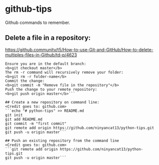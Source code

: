 # github-tips
Github commands to remember.

## Delete a file in a repository:
https://github.community/t5/How-to-use-Git-and-GitHub/How-to-delete-multiples-files-in-Github/td-p/4623
```In the command-line, navigate to your local repository.
Ensure you are in the default branch:
<b>git checkout master</b>
The rm -r command will recursively remove your folder:
<b>git rm -r folder-name</b>
Commit the change:
<b>git commit -m "Remove file in the repository"</b>
Push the change to your remote repository:
<b>git push origin master</b>```

## Create a new repository on command line:
<Credit goes to: github.com>
```echo "# python-tips" >> README.md
git init
git add README.md
git commit -m "first commit"
git remote add origin https://github.com/ninyancat13/python-tips.git
git push -u origin master```

## Push an existing repository from the command line
<Credit goes to: github.com>
```git remote add origin https://github.com/ninyancat13/python-tips.git
git push -u origin master```
